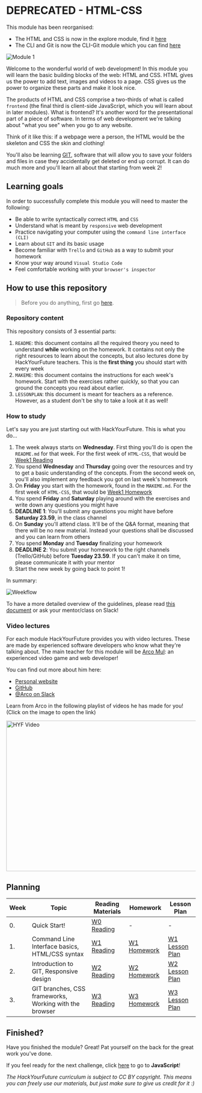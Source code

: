 # DEPRECATED - HTML-CSS
This module has been reorganised:
- The HTML and CSS is now in the explore module, find it [here](https://github.com/HackYourFuture/explore) 
- The CLI and Git is now the CLI-Git module which you can find [here](https://github.com/HackYourFuture/CLI-Git)


![Module 1](assets/module1.png)

Welcome to the wonderful world of web development! In this module you will learn the basic building blocks of the web: HTML and CSS. HTML gives us the power to add text, images and videos to a page. CSS gives us the power to organize these parts and make it look nice.

The products of HTML and CSS comprise a two-thirds of what is called `frontend` (the final third is client-side JavaScript, which you will learn about in later modules). What is frontend? It's another word for the presentational part of a piece of software. In terms of web development we're talking about "what you see" when you go to any website.

Think of it like this: if a webpage were a person, the HTML would be the skeleton and CSS the skin and clothing!

You'll also be learning [GIT](https://www.youtube.com/watch?v=P0kF3vvy3QM), software that will allow you to save your folders and files in case they accidentally get deleted or end up corrupt. It can do much more and you'll learn all about that starting from week 2!

## Learning goals

In order to successfully complete this module you will need to master the following:

- Be able to write syntactically correct `HTML` and `CSS`
- Understand what is meant by `responsive` web development
- Practice navigating your computer using the `command line interface (CLI)`
- Learn about `GIT` and its basic usage
- Become familiar with `Trello` and `GitHub` as a way to submit your homework
- Know your way around `Visual Studio Code`
- Feel comfortable working with your `browser's inspector`

## How to use this repository

> Before you do anything, first go [here](Week0/README.md).

### Repository content

This repository consists of 3 essential parts:

1. `README`: this document contains all the required theory you need to understand **while** working on the homework. It contains not only the right resources to learn about the concepts, but also lectures done by HackYourFuture teachers. This is the **first thing** you should start with every week
2. `MAKEME`: this document contains the instructions for each week's homework. Start with the exercises rather quickly, so that you can ground the concepts you read about earlier.
3. `LESSONPLAN`: this document is meant for teachers as a reference. However, as a student don't be shy to take a look at it as well!

### How to study

Let's say you are just starting out with HackYourFuture. This is what you do...

1. The week always starts on **Wednesday**. First thing you'll do is open the `README.md` for that week. For the first week of `HTML-CSS`, that would be [Week1 Reading](/Week1/README.md)
2. You spend **Wednesday** and **Thursday** going over the resources and try to get a basic understanding of the concepts. From the second week on, you'll also implement any feedback you got on last week's homework
3. On **Friday** you start with the homework, found in the `MAKEME.md`. For the first week of `HTML-CSS`, that would be [Week1 Homework](/Week1/MAKEME.md)
4. You spend **Friday** and **Saturday** playing around with the exercises and write down any questions you might have
5. **DEADLINE 1**: You'll submit any questions you might have before **Saturday 23.59**, in the class channel
6. On **Sunday** you'll attend class. It'll be of the Q&A format, meaning that there will be no new material. Instead your questions shall be discussed and you can learn from others
7. You spend **Monday** and **Tuesday** finalizing your homework
8. **DEADLINE 2**: You submit your homework to the right channels (Trello/GitHub) before **Tuesday 23.59**. If you can't make it on time, please communicate it with your mentor
9. Start the new week by going back to point 1!

In summary:

![Weekflow](assets/weekflow.png)

To have a more detailed overview of the guidelines, please read [this document](https://docs.google.com/document/d/1JUaEbxMQTyljAPFsWIbbLwwvvIXZ0VCHmCCN8RaeVIc/edit?usp=sharing) or ask your mentor/class on Slack!

### Video lectures

For each module HackYourFuture provides you with video lectures. These are made by experienced software developers who know what they're talking about. The main teacher for this module will be [Arco Mul](https://hackyourfuture.slack.com/team/UBVNH7CG1): an experienced video game and web developer!

You can find out more about him here:

- [Personal website](https://www.arcomul.nl/)
- [GitHub](https://github.com/ArcoMul)
- [@Arco on Slack](https://hackyourfuture.slack.com/team/UBVNH7CG1)

Learn from Arco in the following playlist of videos he has made for you! (Click on the image to open the link)

<a href="https://www.youtube.com/playlist?list=PLVYDhqbgYpYXbAL_Hps1Y--THRmaTFipj" target="_blank"><img src="./assets/week1-arco.png" width="600" height="400" alt="HYF Video" /></a>

## Planning

| Week | Topic                                                  | Reading Materials              | Homework                        | Lesson Plan                            |
| ---- | ------------------------------------------------------ | ------------------------------ | ------------------------------- | -------------------------------------- |
| 0.   | Quick Start!                                           | [W0 Reading](Week0/README.md)  | -                               | -                                      |
| 1.   | Command Line Interface basics, HTML/CSS syntax         | [W1 Reading](/Week1/README.md) | [W1 Homework](/Week1/MAKEME.md) | [W1 Lesson Plan](/Week1/LESSONPLAN.md) |
| 2.   | Introduction to GIT, Responsive design                 | [W2 Reading](/Week2/README.md) | [W2 Homework](/Week2/MAKEME.md) | [W2 Lesson Plan](/Week2/LESSONPLAN.md) |
| 3.   | GIT branches, CSS frameworks, Working with the browser | [W3 Reading](/Week3/README.md) | [W3 Homework](/Week3/MAKEME.md) | [W3 Lesson Plan](/Week3/LESSONPLAN.md) |

## Finished?

Have you finished the module? Great! Pat yourself on the back for the great work you've done.

If you feel ready for the next challenge, click [here](https://www.github.com/hackyourfuture/javascript) to go to **JavaScript**!

_The HackYourFuture curriculum is subject to CC BY copyright. This means you can freely use our materials, but just make sure to give us credit for it :)_
